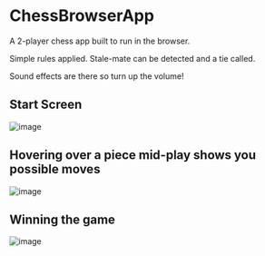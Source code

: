 # ChessBrowserApp
A 2-player chess app built to run in the browser.

Simple rules applied. Stale-mate can be detected and a tie called.

Sound effects are there so turn up the volume!

## Start Screen
![image](https://github.com/leojgrant/ChessBrowserApp/assets/66557864/5dff7067-691f-4970-a7f2-a4d049177536)

## Hovering over a piece mid-play shows you possible moves
![image](https://github.com/leojgrant/ChessBrowserApp/assets/66557864/03c912de-3016-4db2-890f-6f41d88d83c4)

## Winning the game
![image](https://github.com/leojgrant/ChessBrowserApp/assets/66557864/5e5ee325-bd52-40f0-aca9-d5b946f33f17)
